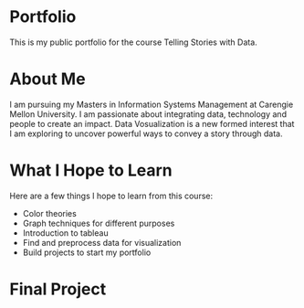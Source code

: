 # Portfolio
This is my public portfolio for the course Telling Stories with Data. 

# About Me
I am pursuing my Masters in Information Systems Management at Carengie Mellon University. I am passionate about integrating data, technology and people to create an impact. Data Vosualization is a new formed interest that I am exploring to uncover powerful ways to convey a story through data.

# What I Hope to Learn 
Here are a few things I hope to learn from this course:
- Color theories
- Graph techniques for different purposes
- Introduction to tableau
- Find and preprocess data for visualization
- Build projects to start my portfolio

# Final Project
<placeholder>
